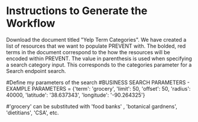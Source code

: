 # Instructions to Generate the Workflow 
Download the document titled "Yelp Term Categories". We have created a list of resources that we want to populate PREVENT with. The bolded, red terms in the document correspond to the how the resources will be encoded within PREVENT. The value in parenthesis is used when specifying a search category input. This corresponds to the categories parameter for a Search endpoint search. 


#Define my parameters of the search
#BUSINESS SEARCH PARAMETERS - EXAMPLE
PARAMETERS = {'term': 'grocery',
              'limit': 50,
              'offset': 50,
              'radius': 40000,
              'latitude': '38.637343', 'longitude': '-90.264325'}

#'grocery' can be substituted with 'food banks' , 'botanical gardnens', 'dietitians', 'CSA', etc. 
